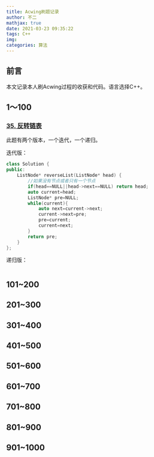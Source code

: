 ```yaml
---
title: Acwing刷题记录
author: 不二
mathjax: true
date: 2021-03-23 09:35:22
tags: C++
img:
categories: 算法
---
```


## 前言

本文记录本人刷Acwing过程的收获和代码。语言选择C++。

## 1～100

### [35. 反转链表](https://www.acwing.com/problem/content/33/)

此题有两个版本，一个迭代，一个递归。

迭代版：

```cpp
class Solution {
public:
    ListNode* reverseList(ListNode* head) {
        //如果没有节点或者只有一个节点
        if(head==NULL||head->next==NULL) return head;
        auto current=head;
        ListNode* pre=NULL;
        while(current){
            auto next=current->next;
            current->next=pre;
            pre=current;
            current=next;
        }
        return pre;
    }
};
```

递归版：

```cpp

```

## 101~200

## 201~300

## 301~400

## 401~500

## 501~600

## 601~700

## 701~800

## 801~900

## 901~1000

